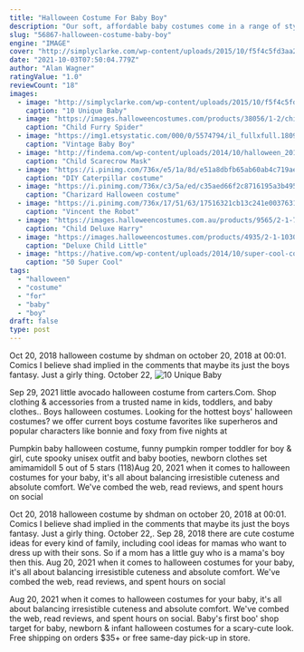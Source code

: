 ```yaml
---
title: "Halloween Costume For Baby Boy"
description: "Our soft, affordable baby costumes come in a range of styles and themes to delight everyone! our baby boy and baby girl halloween costumes are made with comfort in mind so your little one can"
slug: "56867-halloween-costume-baby-boy"
engine: "IMAGE"
cover: "http://simplyclarke.com/wp-content/uploads/2015/10/f5f4c5fd3aa20f2d0c4650ba77415539.jpg"
date: "2021-10-03T07:50:04.779Z"
author: "Alan Wagner"
ratingValue: "1.0"
reviewCount: "18"
images:
  - image: "http://simplyclarke.com/wp-content/uploads/2015/10/f5f4c5fd3aa20f2d0c4650ba77415539.jpg"
    caption: "10 Unique Baby"
  - image: "https://images.halloweencostumes.com/products/38056/1-2/child-furry-spider-costume1.jpg"
    caption: "Child Furry Spider"
  - image: "https://img1.etsystatic.com/000/0/5574794/il_fullxfull.180913851.jpg"
    caption: "Vintage Baby Boy"
  - image: "http://findema.com/wp-content/uploads/2014/10/halloween_20147231.jpg"
    caption: "Child Scarecrow Mask"
  - image: "https://i.pinimg.com/736x/e5/1a/8d/e51a8dbfb65ab60ab4c719ae41c31705--caterpillar-costume-diy-costumes.jpg"
    caption: "DIY Caterpillar costume"
  - image: "https://i.pinimg.com/736x/c3/5a/ed/c35aed66f2c8716195a3b49538b45404--the-flame.jpg"
    caption: "Charizard Halloween costume"
  - image: "https://i.pinimg.com/736x/17/51/63/17516321cb13c241e00376311897d096--robot-costumes-toddler-halloween-costumes.jpg"
    caption: "Vincent the Robot"
  - image: "https://images.halloweencostumes.com.au/products/9565/2-1-76830/child-deluxe-harry-potter-costume.jpg"
    caption: "Child Deluxe Harry"
  - image: "https://images.halloweencostumes.com/products/4935/2-1-103028/deluxe-child-little-red-riding-hood-costume-group.jpg"
    caption: "Deluxe Child Little"
  - image: "https://hative.com/wp-content/uploads/2014/10/super-cool-costume-ideas/5-cruella-devil-costume-for-kids.jpg"
    caption: "50 Super Cool"
tags:
  - "halloween"
  - "costume"
  - "for"
  - "baby"
  - "boy"
draft: false
type: post
---
```


Oct 20, 2018 halloween costume by shdman on october 20, 2018 at 00:01. Comics   I believe shad implied in the comments that maybe its just the boys fantasy. Just a girly thing. October 22,
![10 Unique Baby](http://simplyclarke.com/wp-content/uploads/2015/10/f5f4c5fd3aa20f2d0c4650ba77415539.jpg "10 Unique Baby")

Sep 29, 2021 little avocado halloween costume from carters.Com. Shop clothing &amp; accessories from a trusted name in kids, toddlers, and baby clothes.. Boys halloween costumes. Looking for the hottest boys&#39; halloween costumes? we offer current boys costume favorites like superheros and popular characters like bonnie and foxy from five nights at
<!--inArticleAds-->

<!--galleryOne-->

Pumpkin baby halloween costume, funny pumpkin romper toddler for boy & girl, cute spooky unisex outfit and baby booties, newborn clothes set amimamidoll 5 out of 5 stars (118)Aug 20, 2021 when it comes to halloween costumes for your baby, it's all about balancing irresistible cuteness and absolute comfort. We've combed the web, read reviews, and spent hours on social
<!--inArticleAds-->

<!--galleryTwo-->

Oct 20, 2018 halloween costume by shdman on october 20, 2018 at 00:01. Comics   I believe shad implied in the comments that maybe its just the boys fantasy. Just a girly thing. October 22,. Sep 28, 2018 there are cute costume ideas for every kind of family, including cool ideas for mamas who want to dress up with their sons. So if a mom has a little guy who is a mama's boy then this. Aug 20, 2021 when it comes to halloween costumes for your baby, it's all about balancing irresistible cuteness and absolute comfort. We've combed the web, read reviews, and spent hours on social
<!--galleryThree-->

Aug 20, 2021 when it comes to halloween costumes for your baby, it's all about balancing irresistible cuteness and absolute comfort. We've combed the web, read reviews, and spent hours on social. Baby's first boo' shop target for baby, newborn & infant halloween costumes for a scary-cute look. Free shipping on orders $35+ or free same-day pick-up in store.